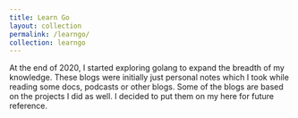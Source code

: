```yaml
---
title: Learn Go
layout: collection
permalink: /learngo/
collection: learngo
---
```


At the end of 2020, I started exploring golang to expand the breadth of my knowledge. These blogs were initially just personal notes which I took while reading some docs, podcasts or other blogs. Some of the blogs are based on the projects I did as well. I decided to put them on my here for future reference.